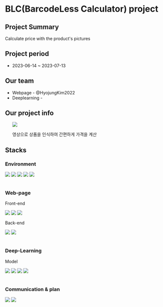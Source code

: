 # BLC(BarcodeLess Calculator) project

<h2>Project Summary</h2>
<p>Calculate price with the product's pictures</p>

<h2>Project period</h2>
 <ul>
   <li>2023-06-14 ~ 2023-07-13</li>
 </ul>

<h2>Our team</h2>
<ul>
 <li>Webpage - @HyojungKim2022</li>
 <li>Deeplearning - </li>
</ul>
<h2>Our project info</h2>
 
<ul>
 <img src = "https://lh3.googleusercontent.com/K03sZCppkh262WX3PevvUfMVnir2bIaQjb9S1uqx9rwd8KQqK9_9fDb4Wp5lJcJxrlcHHIhEOSJhhGZyumYMiu9TAwjCIi1RnarGQDvRbQziMUYhETEcBbK-5nArtlt7BKf6xatdsZWv7kRFx-4GApFQZQ=s2048">
 <p>영상으로 상품을 인식하여 간편하게 가격을 계산</p>
</ul>
  
<h2>Stacks</h2>
<h3>Environment</h3>
<div>
  <a href = "https://code.visualstudio.com" target="_blank"><img src="https://img.shields.io/badge/visualstudiocode-007ACC?style=for-the-badge&logo=visualstudiocode&logoColor=white"></a>
  <a href = "https://www.kaggle.com" target="_blank"><img src="https://img.shields.io/badge/kaggle-20BEFF?style=for-the-badge&logo=kaggle&logoColor=white"></a>
  <a href = "https://colab.research.google.com" target="_blank"><img src="https://img.shields.io/badge/googlecolab-F9AB00?style=for-the-badge&logo=googlecolab&logoColor=white"></a>
  <a href = "https://www.jetbrains.com/ko-kr/pycharm/" target="_blank"><img src="https://img.shields.io/badge/pycharm-000000?style=for-the-badge&logo=pycharm&logoColor=white"></a>
  <a href = "https://github.com" target="_blank"><img src="https://img.shields.io/badge/github-181717?style=for-the-badge&logo=github&logoColor=white"></a>
</div>
<br>
<h3>Web-page</h3>
<p>Front-end</p>
<div>
  <img src="https://img.shields.io/badge/html5-E34F26?style=for-the-badge&logo=html5&logoColor=white">
  <img src="https://img.shields.io/badge/css3-1572B6?style=for-the-badge&logo=css3&logoColor=white">
  <img src="https://img.shields.io/badge/javascript-F7DF1E?style=for-the-badge&logo=javascript&logoColor=white">
</div>
<p>Back-end</p>
<div>
  <img src="https://img.shields.io/badge/django-092E20?style=for-the-badge&logo=django&logoColor=white">
  <img src="https://img.shields.io/badge/javascript-F7DF1E?style=for-the-badge&logo=javascript&logoColor=white">
</div>
<br>
<h3>Deep-Learning</h3>
<p>Model</p>
<div>
  <a href = "https://github.com/open-mmlab/mmdetection/tree/main/configs/yolo"><img src="https://img.shields.io/badge/yolov3-181717?style=for-the-badge&logo=github&logoColor=white"></a>
  <a href = "https://github.com/ultralytics/yolov5"><img src="https://img.shields.io/badge/yolov5-181717?style=for-the-badge&logo=github&logoColor=white"></a>
  <a href = "https://github.com/open-mmlab/mmdetection/tree/main/configs/faster_rcnn"><img src="https://img.shields.io/badge/faster_rcnn-181717?style=for-the-badge&logo=github&logoColor=white"></a>
  <a href = "https://github.com/open-mmlab/mmdetection/tree/main/projects/EfficientDet"><img src="https://img.shields.io/badge/efficeint-det-181717?style=for-the-badge&logo=github&logoColor=white"></a>
</div>
<br>

<h3>Communication & plan</h3>
<div>
  <img src="https://img.shields.io/badge/slack-4A154B?style=for-the-badge&logo=slack&logoColor=white">
  <a href = "https://candle-viola-bc4.notion.site/BLC-97cf215d8f7f4a9aab364860b1decc4d?pvs=4"><img src="https://img.shields.io/badge/notion-000000?style=for-the-badge&logo=notion&logoColor=white"></a>
</div>
  

